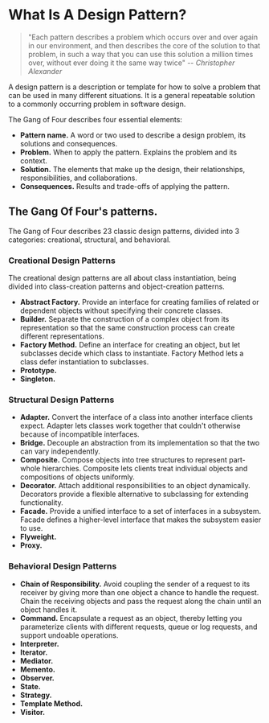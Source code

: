 # What Is A Design Pattern?


> "Each pattern describes a problem which occurs over
and over again in our environment, and then describes the core of the solution
to that problem, in such a way that you can use this solution a million times
over, without ever doing it the same way twice"
>  -- <cite>Christopher Alexander</cite>

A design pattern is a description or template for how to solve a problem that can be used in many different situations. It is a general repeatable solution to a commonly occurring problem in software design.

The Gang of Four describes four essential elements:

* **Pattern name.** A word or two used to describe a design problem, its solutions and consequences.
* **Problem.** When to apply the pattern. Explains the problem and its context.
* **Solution.** The elements that make up the design, their relationships, responsibilities, and collaborations.
* **Consequences.** Results and trade-offs of applying the pattern.

## The Gang Of Four's patterns.

The Gang of Four describes 23 classic design patterns, divided into 3 categories: creational, structural, and behavioral.

### Creational Design Patterns

The creational design patterns are all about class instantiation, being divided into class-creation patterns and object-creation patterns.

* **Abstract Factory.** Provide an interface for creating families of related or dependent objects without specifying their concrete classes.
* **Builder.** Separate the construction of a complex object from its representation so that the same construction process can create different representations. 
* **Factory Method.** Define an interface for creating an object, but let subclasses decide which class to instantiate. Factory Method lets a class defer instantiation to subclasses.
* **Prototype.**
* **Singleton.**

### Structural Design Patterns

* **Adapter.** Convert the interface of a class into another interface clients expect. Adapter lets classes work together that couldn't otherwise because of incompatible interfaces. 
* **Bridge.** Decouple an abstraction from its implementation so that the two can vary independently.
* **Composite.** Compose objects into tree structures to represent part-whole hierarchies. Composite lets clients treat individual objects and compositions of objects uniformly.
* **Decorator.** Attach additional responsibilities to an object dynamically. Decorators provide a flexible alternative to subclassing for extending functionality.
* **Facade.** Provide a unified interface to a set of interfaces in a subsystem. Facade defines a higher-level interface that makes the subsystem easier to use.
* **Flyweight.**
* **Proxy.**

### Behavioral Design Patterns

* **Chain of Responsibility.** Avoid coupling the sender of a request to its receiver by giving more than one object a chance to handle the request. Chain the receiving objects and pass the request along the chain until an object handles it. 
* **Command.** Encapsulate a request as an object, thereby letting you parameterize clients with different requests, queue or log requests, and support undoable operations. 
* **Interpreter.**
* **Iterator.**
* **Mediator.**
* **Memento.**
* **Observer.**
* **State.**
* **Strategy.**
* **Template Method.**
* **Visitor.**


